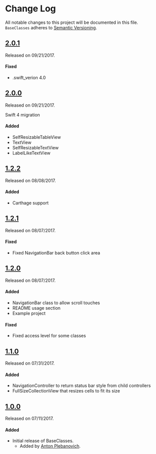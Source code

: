 # Change Log
All notable changes to this project will be documented in this file.
`BaseClasses` adheres to [Semantic Versioning](http://semver.org/).

## [2.0.1](https://github.com/APUtils/APButton/releases/tag/2.0.1)
Released on 09/21/2017.

#### Fixed
- .swift_verion 4.0


## [2.0.0](https://github.com/APUtils/BaseClasses/releases/tag/2.0.0)
Released on 09/21/2017.

Swift 4 migration

#### Added
- SelfResizableTableView
- TextView
- SelfResizableTextView
- LabelLikeTextView

## [1.2.2](https://github.com/APUtils/BaseClasses/releases/tag/1.2.2)
Released on 08/08/2017.

#### Added
- Carthage support

## [1.2.1](https://github.com/APUtils/BaseClasses/releases/tag/1.2.1)
Released on 08/07/2017.

#### Fixed
- Fixed NavigationBar back button click area

## [1.2.0](https://github.com/APUtils/BaseClasses/releases/tag/1.2.0)
Released on 08/07/2017.

#### Added
- NavigationBar class to allow scroll touches
- README usage section
- Example project

#### Fixed
- Fixed access level for some classes

## [1.1.0](https://github.com/APUtils/BaseClasses/releases/tag/1.1.0)
Released on 07/31/2017.

#### Added
- NavigationController to return status bar style from child controllers
- FullSizeCollectionView that resizes cells to fit its size

## [1.0.0](https://github.com/APUtils/BaseClasses/releases/tag/1.0.0)
Released on 07/11/2017.

#### Added
- Initial release of BaseClasses.
  - Added by [Anton Plebanovich](https://github.com/anton-plebanovich).
